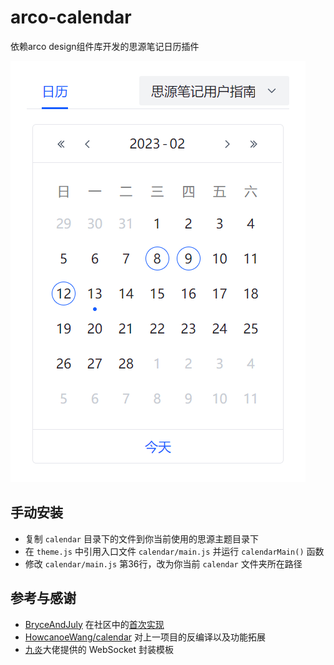 # arco-calendar

依赖arco design组件库开发的思源笔记日历插件

![预览图](preview.png)

## 手动安装

- 复制 `calendar` 目录下的文件到你当前使用的思源主题目录下
- 在 `theme.js` 中引用入口文件 `calendar/main.js` 并运行 `calendarMain()` 函数
- 修改 `calendar/main.js` 第36行，改为你当前 `calendar` 文件夹所在路径

## 参考与感谢

- [BryceAndJuly](https://github.com/BryceAndJuly) 在社区中的[首次实现](https://ld246.com/article/1662969146166)
- [HowcanoeWang/calendar](https://github.com/HowcanoeWang/calendar) 对上一项目的反编译以及功能拓展
- [九炎](https://github.com/leolee9086)大佬提供的 WebSocket 封装模板
